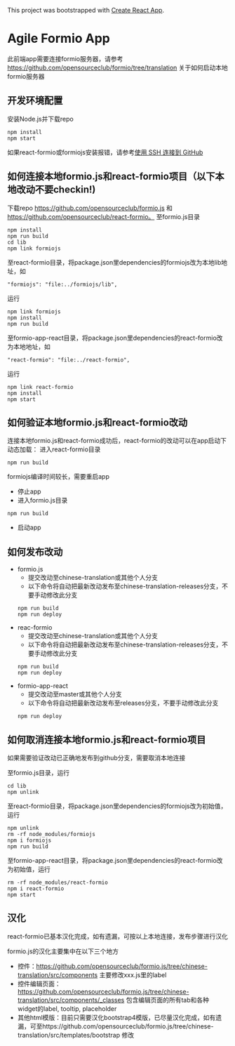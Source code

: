 This project was bootstrapped with [Create React App](https://github.com/facebook/create-react-app).

Agile Formio App
===============================
此前端app需要连接formio服务器，请参考 https://github.com/opensourceclub/formio/tree/translation 关于如何启动本地formio服务器

开发环境配置
------------------
安装Node.js并下载repo
```
npm install
npm start
```
如果react-formio或formiojs安装报错，请参考[使用 SSH 连接到 GitHub](https://help.github.com/cn/articles/connecting-to-github-with-ssh)

如何连接本地formio.js和react-formio项目（以下本地改动不要checkin!)
-------------------
下载repo https://github.com/opensourceclub/formio.js 和 https://github.com/opensourceclub/react-formio。
至formio.js目录
```
npm install
npm run build
cd lib
npm link formiojs
```
至react-formio目录，将package.json里dependencies的formiojs改为本地lib地址，如
```
"formiojs": "file:../formiojs/lib",
```
运行
```
npm link formiojs
npm install
npm run build
```
至formio-app-react目录，将package.json里dependencies的react-formio改为本地地址，如
```
"react-formio": "file:../react-formio",
```
运行
```
npm link react-formio
npm install
npm start
```

如何验证本地formio.js和react-formio改动
-------------------
连接本地formio.js和react-formio成功后，react-formio的改动可以在app启动下动态加载：
进入react-formio目录
```
npm run build
```

formiojs编译时间较长，需要重启app
- 停止app
- 进入formio.js目录
```
npm run build
```
- 启动app

如何发布改动
-------------------
- formio.js
    - 提交改动至chinese-translation或其他个人分支
    - 以下命令将自动把最新改动发布至chinese-translation-releases分支，不要手动修改此分支
    ```
    npm run build
    npm run deploy
    ```
- reac-formio
    - 提交改动至chinese-translation或其他个人分支
    - 以下命令将自动把最新改动发布至chinese-translation-releases分支，不要手动修改此分支
    ```
    npm run build
    npm run deploy
    ```
- formio-app-react
    - 提交改动至master或其他个人分支
    - 以下命令将自动把最新改动发布至releases分支，不要手动修改此分支
    ```
    npm run deploy
    ```

如何取消连接本地formio.js和react-formio项目
-------------------
如果需要验证改动已正确地发布到github分支，需要取消本地连接

至formio.js目录，运行
```
cd lib
npm unlink
```
至react-formio目录，将package.json里dependencies的formiojs改为初始值，运行
```
npm unlink
rm -rf node_modules/formiojs
npm i formiojs
npm run build
```
至formio-app-react目录，将package.json里dependencies的react-formio改为初始值，运行
```
rm -rf node_modules/react-formio
npm i react-formio
npm start
```

汉化
-------------------
react-formio已基本汉化完成，如有遗漏，可按以上本地连接，发布步骤进行汉化

formio.js的汉化主要集中在以下三个地方
- 控件：https://github.com/opensourceclub/formio.js/tree/chinese-translation/src/components 主要修改xxx.js里的label
- 控件编辑页面：https://github.com/opensourceclub/formio.js/tree/chinese-translation/src/components/_classes 包含编辑页面的所有tab和各种widget的label, tooltip, placeholder
- 其他html模版：目前只需要汉化bootstrap4模版，已尽量汉化完成，如有遗漏，可至https://github.com/opensourceclub/formio.js/tree/chinese-translation/src/templates/bootstrap 修改